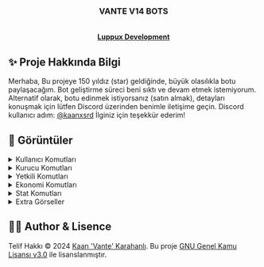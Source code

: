 <p align="center">
  <h3 align="center">VANTE V14 BOTS</h3>

  <p align="center">
    <br />
    <a href="https://discord.gg/luppux"><strong>Luppux Development</strong></a>
  </p>
</p>

## ✨ Proje Hakkında Bilgi
Merhaba, Bu projeye 150 yıldız (star) geldiğinde, büyük olasılıkla botu paylaşacağım. Bot geliştirme süreci beni sıktı ve devam etmek istemiyorum. Alternatif olarak, botu edinmek istiyorsanız (satın almak), detayları konuşmak için lütfen Discord üzerinden benimle iletişime geçin. Discord kullanıcı adım: [@kaanxsrd](https://discord.com/users/155545251866607616) İlginiz için teşekkür ederim!

## 🍭 Görüntüler

<details>
  <summary>Kullanıcı Komutları</summary>

| Komut                  | Resim                                                                                                  |
| ---------------------- | ------------------------------------------------------------------------------------------------------ |
| General Kategorisi | <img alt="image" src="https://github.com/vante-dev/Vante-Bots/assets/136744983/33259515-e6e9-4627-b466-714103a8cf88"> |
| Profil Komutu | <img alt="image" src="https://github.com/vante-dev/Vante-Bots/assets/136744983/e356cfd3-107a-4182-8a5b-c25cdd95c169"> |
| Kullanıcı Komutu | <img alt="image" src="https://github.com/vante-dev/Vante-Bots/assets/136744983/c8406188-a580-4ba9-a6ec-a699ffbcfce5"> |
| Ship Komutu | <img alt="image" src="https://github.com/vante-dev/Vante-Bots/assets/136744983/141c0439-e758-44f8-af0b-07112c97de1a"> |
</details>

<details>
  <summary>Kurucu Komutları</summary>

| Komut                  | Resim                                                                                                  |
| ---------------------- | ------------------------------------------------------------------------------------------------------ |
| Kurucu Kategorisi | <img alt="image" src="https://github.com/vante-dev/Vante-Bots/assets/136744983/6a2d86b6-ba28-4cb1-99c2-791178b582c2"> |
| Setup Komutu | <img alt="image" src="https://github.com/vante-dev/Vante-Bots/assets/136744983/605d5e06-46f4-47a2-86e9-946880f29063"> |
| Setup Komutu | <img alt="image" src="https://github.com/vante-dev/Vante-Bots/assets/136744983/77588816-103e-43e0-b80b-1b78d5fa6bb0"> |
| Leaderboard Komutu | <img alt="image" src="https://github.com/vante-dev/Vante-Bots/assets/136744983/2d7cb335-8af0-40cf-a832-06ac66710c4b"> |
| Örnek Leaderboard | <img alt="image" src="https://github.com/vante-dev/Vante-Bots/assets/136744983/d850af54-95c5-4a65-9021-41c11240dfda"> |
| Member Panel | <img alt="image" src="https://github.com/vante-dev/Vante-Bots/assets/136744983/6c162026-5e4d-482f-a6a9-ff22c3b1dae4"> |
| AI Regıster Panel | <img alt="image" src="https://github.com/vante-dev/Vante-Bots/assets/136744983/4d34fbb7-9a89-44a0-a50d-3aa0716db9c9"> |
| Role Panel | <img alt="image" src="https://github.com/vante-dev/Vante-Bots/assets/136744983/aad3d1a7-f2fd-472a-aa5d-5455c37cb809"> |
| Secretroom Panel | <img alt="image" src="https://github.com/vante-dev/Vante-Bots/assets/136744983/b601fcd1-c359-485e-aab5-ca6eb09e92e5"> |
| Kısayollar Panel | <img alt="image" src="https://github.com/vante-dev/Vante-Bots/assets/136744983/62374583-7f18-43df-848b-65fa785ad001"> |
| Tweet Panel | <img alt="image" src="https://github.com/vante-dev/Vante-Bots/assets/136744983/d71db41e-aefd-408b-bd14-dffcc8f52686"> |
| Streamer Panel | <img alt="image" src="https://github.com/vante-dev/Vante-Bots/assets/136744983/fef45a16-5643-4eff-a788-e9e3bd3bd7f0"> |
| Streamer Panel | <img alt="image" src="https://github.com/vante-dev/Vante-Bots/assets/136744983/ae34ab7d-91a6-47d5-bbb7-a2e0309344ba"> |
</details>

<details>
  <summary>Yetkili Komutları</summary>

| Komut                  | Resim                                                                                                  |
| ---------------------- | ------------------------------------------------------------------------------------------------------ |
| Yetkili Kategorisi | <img alt="image" src="https://github.com/vante-dev/Vante-Bots/assets/136744983/961aef72-d792-489b-8d15-99e14af17774"> |
| Çekiliş Komutu | <img alt="image" src="https://github.com/vante-dev/Vante-Bots/assets/136744983/5fda9467-0db6-42d8-ab58-10b7ce02ac34"> |
| Say Komutu | <img alt="image" src="https://github.com/vante-dev/Vante-Bots/assets/136744983/d20a6804-b767-43cf-b3e0-a11ff923c18c"> |
</details>

<details>
  <summary>Ekonomi Komutları</summary>
  
| Komut                  | Resim                                                                                                  |
| ---------------------- | ------------------------------------------------------------------------------------------------------ |
| Ekonomi Kategorisi | <img alt="image" src="https://github.com/vante-dev/Vante-Bots/assets/136744983/b62ec314-115d-42cc-8ddb-bcf4b4230231"> |
| Blackjack Komutu | <img alt="image" src="https://github.com/vante-dev/Vante-Bots/assets/136744983/720791a7-c9d0-445d-bb02-722961723b26"> |
</details>

<details>
  <summary>Stat Komutları</summary>

| Komut                  | Resim                                                                                                  |
| ---------------------- | ------------------------------------------------------------------------------------------------------ |
| Stat Kategorisi | <img alt="image" src="https://github.com/vante-dev/Vante-Bots/assets/136744983/6bb990e0-4798-4617-88e6-9588a23bdc81"> |
| Detay Komutu | <img alt="image" src="https://github.com/vante-dev/Vante-Bots/assets/136744983/cd8fe935-4217-493a-9745-55089ee2a33e0"> |
| Stat Komutu | <img alt="image" src="https://github.com/vante-dev/Vante-Bots/assets/136744983/99a54911-a7c2-4e2d-ad31-17fdad193081"> |
| Stat Komutu | <img alt="image" src="https://github.com/vante-dev/Vante-Bots/assets/136744983/dbdc41ce-5aaa-4a87-b0ab-ab16aa0c43f9"> |
| Invite Komutu | <img alt="image" src="https://github.com/vante-dev/Vante-Bots/assets/136744983/b4c0efe2-2080-4a63-b01a-db8813f5e142"> |
| Invite Komutu | <img alt="image" src="https://github.com/vante-dev/Vante-Bots/assets/136744983/27942869-72d2-415a-87dd-0f073edeeedf"> |
| Top Komutu | <img alt="image" src="https://github.com/vante-dev/Vante-Bots/assets/136744983/4079ca42-6560-46bb-b1cc-019b8a66eb73"> |
| Level Komutu | <img alt="image" src="https://github.com/vante-dev/Vante-Bots/assets/136744983/6b0544d3-6f33-40c8-9d53-f9747f276db8"> |
| Level Komutu | <img alt="image" src="https://github.com/vante-dev/Vante-Bots/assets/136744983/26da1574-4c38-4d82-94d9-d203ee42b721"> |
| Sunucu Stat Komutu (BOT SAHIPLERINE OZEL) | <img alt="image" src="https://github.com/vante-dev/Vante-Bots/assets/136744983/4e305103-f0aa-482c-a316-728be22c714d"> |
</details>

<details>
  <summary>Extra Görseller</summary>

| Komut                  | Resim                                                                                                  |
| ---------------------- | ------------------------------------------------------------------------------------------------------ |
| Bot Yönetim Komutu | <img alt="image" src="https://github.com/vante-dev/Vante-Bots/assets/136744983/b41dc7ab-062b-4b37-8cae-2e6d6fe03001"> |
| Context Komutlalrı | <img alt="image" src="https://github.com/vante-dev/Vante-Bots/assets/136744983/6147cae2-b35e-47c6-9e93-6a41b413680b"> |
| Log Kanalları | <img alt="image" src="https://github.com/vante-dev/Vante-Bots/assets/136744983/95938210-575d-40fa-8a0b-30747c588bf1"> |
| Bot Dosyaları | <img alt="image" src="https://github.com/vante-dev/Vante-Bots/assets/136744983/536e8158-f32c-4c36-912c-1e05be1eb67b"> |
</details>




## 🐻‍❄️ Author & Lisence


Telif Hakkı © 2024 [Kaan 'Vante' Karahanlı](https://github.com/vante-dev). Bu proje [GNU Genel Kamu Lisansı v3.0](https://github.com/vante-dev/Vante-Bots/blob/main/LICENSE) ile lisanslanmıştır.
